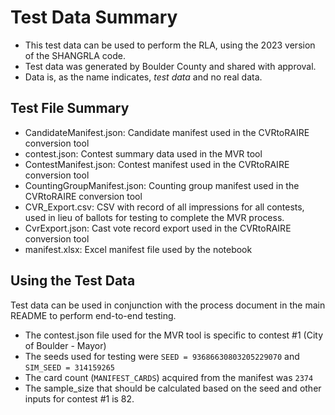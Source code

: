 # Test Data Summary
* This test data can be used to perform the RLA, using the 2023 version of the SHANGRLA code.
* Test data was generated by Boulder County and shared with approval.
* Data is, as the name indicates, _test data_ and no real data.

## Test File Summary
* CandidateManifest.json: Candidate manifest used in the CVRtoRAIRE conversion tool
* contest.json: Contest summary data used in the MVR tool
* ContestManifest.json: Contest manifest used in the CVRtoRAIRE conversion tool
* CountingGroupManifest.json: Counting group manifest used in the CVRtoRAIRE conversion tool
* CVR_Export.csv: CSV with record of all impressions for all contests, used in lieu of ballots for testing to complete the MVR process.
* CvrExport.json: Cast vote record export used in the CVRtoRAIRE conversion tool
* manifest.xlsx: Excel manifest file used by the notebook

## Using the Test Data
Test data can be used in conjunction with the process document in the main README to perform end-to-end testing.
* The contest.json file used for the MVR tool is specific to contest #1 (City of Boulder - Mayor)
* The seeds used for testing were `SEED = 93686630803205229070` and `SIM_SEED = 314159265`
* The card count (`MANIFEST_CARDS`) acquired from the manifest was `2374`
* The sample_size that should be calculated based on the seed and other inputs for contest #1 is 82.
